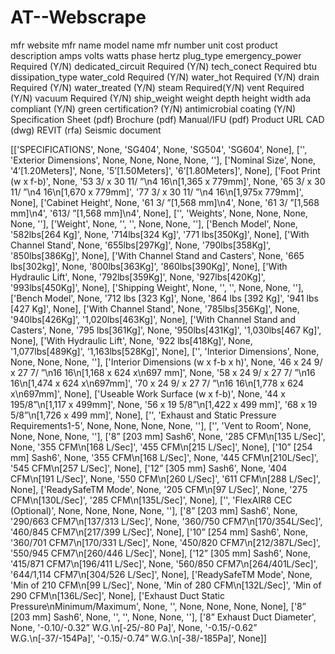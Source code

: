 # AT--Webscrape


mfr website
mfr name
model name
mfr number
unit cost
product description
amps
volts
watts
phase
hertz
plug_type
emergency_power Required (Y/N)
dedicated_circuit Required (Y/N)
tech_conect Required
btu 
dissipation_type
water_cold Required (Y/N)
water_hot  Required (Y/N)
drain Required (Y/N)
water_treated (Y/N)
steam  Required(Y/N)
vent  Required (Y/N)
vacuum Required (Y/N)
ship_weight
weight
depth
height
width
ada compliant (Y/N)
green certification? (Y/N)
antimicrobial coating (Y/N)
Specification Sheet (pdf)
Brochure (pdf)
Manual/IFU (pdf)
Product URL
CAD (dwg)
REVIT (rfa)
Seismic document


[['SPECIFICATIONS', None, 'SG404', None, 'SG504', 'SG604', None], ['', 'Exterior Dimensions', None, None, None, None, ''], ['Nominal Size', None, '4’[1.20Meters]', None, '5’[1.50Meters]', '6’[1.80Meters]', None], ['Foot Print (w x f-b)', None, '53 3/ x 30 11/ ”\n4 16\n[1,365 x 779mm]', None, '65 3/ x 30 11/ ”\n4 16\n[1,670 x 779mm]', '77 3/ x 30 11/ ”\n4 16\n[1,975x 779mm]', None], ['Cabinet Height', None, '61 3/ ”[1,568 mm]\n4', None, '61 3/ ”[1,568 mm]\n4', '613/ ”[1,568 mm]\n4', None], ['', 'Weights', None, None, None, None, ''], ['Weight', None, '', '', None, None, ''], ['Bench Model', None, '582lbs[264 Kg]', None, '714lbs[324 Kg]', '771 lbs[350Kg]', None], ['With Channel Stand', None, '655lbs[297Kg]', None, '790lbs[358Kg]', '850lbs[386Kg]', None], ['With Channel Stand and Casters', None, '665 lbs[302kg]', None, '800lbs[363Kg]', '860lbs[390Kg]', None], ['With Hydraulic Lift', None, '792lbs[359Kg]', None, '927lbs[420Kg]', '993lbs[450Kg]', None], ['Shipping Weight', None, '', '', None, None, ''], ['Bench Model', None, '712 lbs [323 Kg]', None, '864 lbs [392 Kg]', '941 lbs [427 Kg]', None], ['With Channel Stand', None, '785lbs[356Kg]', None, '940lbs[426Kg]', '1,020lbs[463Kg]', None], ['With Channel Stand and Casters', None, '795 lbs[361Kg]', None, '950lbs[431Kg]', '1,030lbs[467 Kg]', None], ['With Hydraulic Lift', None, '922 lbs[418Kg]', None, '1,077lbs[489Kg]', '1,163lbs[528Kg]', None], ['', 'Interior Dimensions', None, None, None, None, ''], ['Interior Dimensions (w x f-b x h)', None, '46 x 24 9/ x 27 7/ ”\n16 16\n[1,168 x 624 x\n697 mm]', None, '58 x 24 9/ x 27 7/ ”\n16 16\n[1,474 x 624 x\n697mm]', '70 x 24 9/ x 27 7/ ”\n16 16\n[1,778 x 624 x\n697mm]', None], ['Useable Work Surface (w x f-b)', None, '44 x 195/8”\n[1,117 x 499mm]', None, '56 x 19 5/8”\n[1,422 x 499 mm]', '68 x 19 5/8”\n[1,726 x 499 mm]', None], ['', 'Exhaust and Static Pressure Requirements1-5', None, None, None, None, ''], ['', 'Vent to Room', None, None, None, None, ''], ['8” [203 mm] Sash6', None, '285 CFM\n[135 L/Sec]', None, '355 CFM\n[168 L/Sec]', '455 CFM\n[215 L/Sec]', None], ['10” [254 mm] Sash6', None, '355 CFM\n[168 L/Sec]', None, '445 CFM\n[210L/Sec]', '545 CFM\n[257 L/Sec]', None], ['12” [305 mm] Sash6', None, '404 CFM\n[191 L/Sec]', None, '550 CFM\n[260 L/Sec]', '611 CFM\n[288 L/Sec]', None], ['ReadySafeTM Mode', None, '205 CFM\n[97 L/Sec]', None, '275 CFM\n[130L/Sec]', '285 CFM\n[135L/Sec]', None], ['', 'FlexAIR8 CEC (Optional)', None, None, None, None, ''], ['8” [203 mm] Sash6', None, '290/663 CFM7\n[137/313 L/Sec]', None, '360/750 CFM7\n[170/354L/Sec]', '460/845 CFM7\n[217/399 L/Sec]', None], ['10” [254 mm] Sash6', None, '360/701 CFM7\n[170/331 L/Sec]', None, '450/820 CFM7\n[212/387L/Sec]', '550/945 CFM7\n[260/446 L/Sec]', None], ['12” [305 mm] Sash6', None, '415/871 CFM7\n[196/411 L/Sec]', None, '560/850 CFM7\n[264/401L/Sec]', '644/1,114 CFM7\n[304/526 L/Sec]', None], ['ReadySafeTM Mode', None, 'Min of 210 CFM\n[99 L/Sec]', None, 'Min of 280 CFM\n[132L/Sec]', 'Min of 290 CFM\n[136L/Sec]', None], ['Exhaust Duct Static Pressure\nMinimum/Maximum', None, '', None, None, None, None], ['8” [203 mm] Sash6', None, '', '', None, None, ''], ['8” Exhaust Duct Diameter', None, '-0.10/-0.32” W.G.\n[-25/-80 Pa]', None, '-0.15/-0.62” W.G.\n[-37/-154Pa]', '-0.15/-0.74” W.G.\n[-38/-185Pa]', None]]
